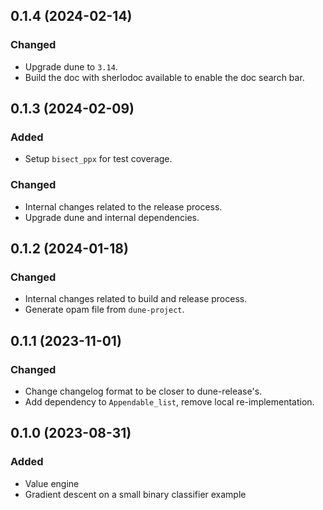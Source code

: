 ## 0.1.4 (2024-02-14)

### Changed

- Upgrade dune to `3.14`.
- Build the doc with sherlodoc available to enable the doc search bar.

## 0.1.3 (2024-02-09)

### Added

- Setup `bisect_ppx` for test coverage.

### Changed

- Internal changes related to the release process.
- Upgrade dune and internal dependencies.

## 0.1.2 (2024-01-18)

### Changed

- Internal changes related to build and release process.
- Generate opam file from `dune-project`.

## 0.1.1 (2023-11-01)

### Changed

- Change changelog format to be closer to dune-release's.
- Add dependency to `Appendable_list`, remove local re-implementation.

## 0.1.0 (2023-08-31)

### Added

- Value engine
- Gradient descent on a small binary classifier example
